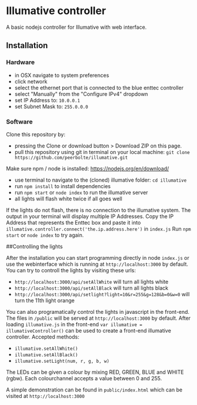 Illumative controller
=====================

A basic nodejs controller for Illumative with web interface.

## Installation

### Hardware

- in OSX navigate to system preferences
- click network
- select the ethernet port that is connected to the blue enttec controller
- select "Manually" from the "Configure IPv4" dropdown
- set IP Address to: `10.0.0.1`
- set Subnet Mask to: `255.0.0.0`

### Software

Clone this repository by:
- pressing the Clone or download button > Download ZIP on this page.
- pull this repository using git in terminal on your local machine: `git clone https://github.com/peerbolte/illumative.git`

Make sure npm / node is installed: https://nodejs.org/en/download/
- use terminal to navigate to the (cloned) illumative folder: `cd illumative`
- run `npm install` to install dependencies 
- run `npm start` or `node index` to run the illumative server
- all lights will flash white twice if all goes well

If the lights do not flash, there is no connection to the illumative system.
The output in your terminal will display multiple IP Addresses. Copy the IP Address that represents the Enttec box and paste it into `illumative.controller.connect('the.ip.address.here')` in `index.js`
Run `npm start` or `node index` to try again. 

##Controlling the lights

After the installation you can start programming directly in node `index.js` or use the webinterface which is running at `http://localhost:3000` by default. 
You can try to controll the lights by visiting these urls:
- `http://localhost:3000/api/setAllWhite` will turn all lights white
- `http://localhost:3000/api/setAllBlack` will turn all lights black
- `http://localhost:3000/api/setlight?light=10&r=255&g=128&b=0&w=0` will turn the 11th light orange

You can also programatically control the lights in javascript in the front-end. The files in `/public` will be served at `http://localhost:3000` by default. 
After loading `illumative.js` in the front-end `var illumative = illumativeController()` can be used to create a front-end illumative controller.
Accepted methods:
- `illumative.setAllWhite()`
- `illumative.setAllBlack()`
- `illumative.setLight(num, r, g, b, w)`

The LEDs can be given a colour by mixing RED, GREEN, BLUE and WHITE (rgbw). Each colourchannel accepts a value between 0 and 255. 

A simple demonstration can be found in `public/index.html` which can be visited at `http://localhost:3000`